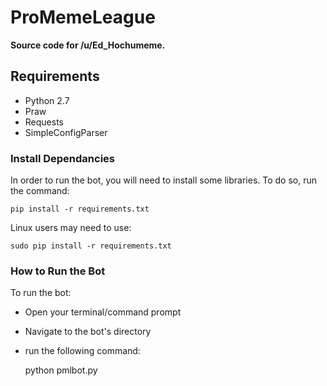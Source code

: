 ProMemeLeague
=============

**Source code for /u/Ed_Hochumeme.**

Requirements
-----------------------
* Python 2.7
* Praw
* Requests
* SimpleConfigParser

### Install Dependancies
In order to run the bot, you will need to install some libraries. To do so, run the command:

    pip install -r requirements.txt
    
Linux users may need to use:

    sudo pip install -r requirements.txt
    
### How to Run the Bot
To run the bot:

* Open your terminal/command prompt
* Navigate to the bot's directory
* run the following command:

    python pmlbot.py
